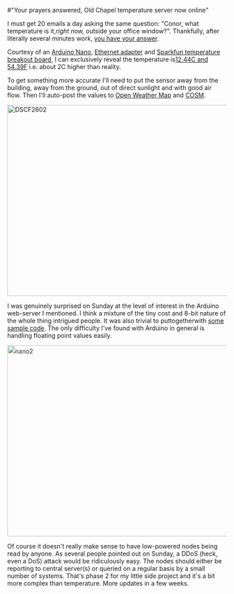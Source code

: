 #"Your prayers answered, Old Chapel temperature server now online"

I must get 20 emails a day asking the same question: "Conor, what temperature is it,<em>right now,</em> outside your office window?". Thankfully, after literally several minutes work, <a href="http://nano.conoroneill.com:9999/">you have your answer</a>.

Courtesy of an <a href="http://dx.com/p/nano-v3-0-avr-atmega328-p-20au-module-board-usb-cable-for-arduino-118037">Arduino Nano</a>, <a href="http://www.ebay.com/itm/MIni-3-3v-ENC28J60-LAN-Ethernet-Network-Module-Shield-For-Arduino-MCU-AVR-51-LPC-/390511080956?ssPageName=ADME:L:OC:IE:3160">Ethernet adapter</a> and <a href="https://www.sparkfun.com/products/9418">Sparkfun temperature breakout board</a>, I can exclusively reveal the temperature is<a href="http://nano.conoroneill.com:9999/">12.44C and 54.39F</a> i.e. about 2C higher than reality.

To get something more accurate I'll need to put the sensor away from the building, away from the ground, out of direct sunlight and with good air flow. Then I'll auto-post the values to <a href="http://openweathermap.org/">Open Weather Map</a> and <a href="https://cosm.com">COSM</a>.

<a href="https://s3-eu-west-1.amazonaws.com/conoroneill.net/wp-content/uploads/2013/04/DSCF2602.jpg"><img class="aligncenter size-large wp-image-1002" alt="DSCF2602" src="https://s3-eu-west-1.amazonaws.com/conoroneill.net/wp-content/uploads/2013/04/DSCF2602-1024x768.jpg" width="584" height="438" /></a>

I was genuinely surprised on Sunday at the level of interest in the Arduino web-server I mentioned. I think a mixture of the tiny cost and 8-bit nature of the whole thing intrigued people. It was also trivial to puttogetherwith <a href="https://github.com/jcw/ethercard">some sample code</a>. The only difficulty I've found with Arduino in general is handling floating point values easily.

<img class="aligncenter size-large wp-image-1000" style="color: #333333; font-style: normal; line-height: 24px;" alt="nano2" src="https://s3-eu-west-1.amazonaws.com/conoroneill.net/wp-content/uploads/2013/04/nano2-1024x768.jpg" width="584" height="438" />

Of course it doesn't really make sense to have low-powered nodes being read by anyone. As several people pointed out on Sunday, a DDoS (heck, even a DoS) attack would be ridiculously easy. The nodes should either be reporting to central server(s) or queried on a regular basis by a small number of systems. That's phase 2 for my little side project and it's a bit more complex than temperature. More updates in a few weeks.

&nbsp;